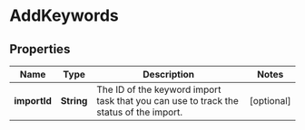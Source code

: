 # AddKeywords

## Properties
Name | Type | Description | Notes
------------ | ------------- | ------------- | -------------
**importId** | **String** | The ID of the keyword import task that you can use to track the status of the import.  |  [optional]
